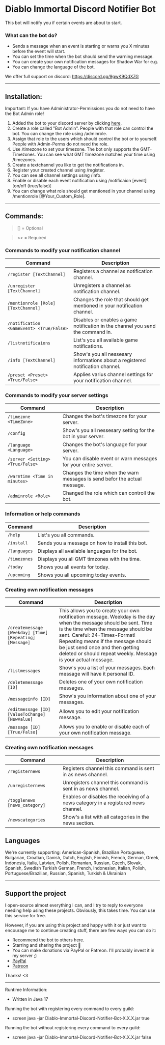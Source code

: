 # Diablo Immortal Discord Notifier Bot

This bot will notify you if certain events are about to start.

### What can the bot do?

- Sends a message when an event is starting or warns you X minutes before the event will start.
- You can set the time when the bot should send the warning message.
- You can create your own notification messages for Shadow War for e.g.
- You can change the language of the bot.

We offer full support on discord: https://discord.gg/9gwK9QdXZG

---

## Installation:

Important: If you have Administrator-Permissions you do not need to have the Bot Admin role!

1. Added the bot to your discord server by
   clicking [here](https://discord.com/oauth2/authorize?client_id=527511535309029407&permissions=8&scope=bot%20applications.commands).
2. Create a role called "Bot Admin". People with that role can control the bot. You can change the role using
   /adminrole.
3. Assign that role to the users which should control the bot or to yourself. People with Admin-Perms do not need the
   role.
4. Use /timezone <timezone> to set your timezone. The bot only supports the GMT-Timezones. You can see what GMT timezone
   matches your time using /timezones.
5. Create a textchannel you like to get the notifications in.
6. Register your created channel using /register.
7. You can see all channel settings using /info.
8. Enable or disable each event notification using /notificaion [event] [on/off (true/false)]
9. You can change what role should get mentioned in your channel using /mentionrole [@Your_Custom_Role].

---

## Commands:

> [] = Optional

> <> = Required

### Commands to modify your notification channel

| Command                                  | Description                                                                     |
|------------------------------------------|---------------------------------------------------------------------------------|
| `/register [TextChannel]`                | Registers a channel as notification channel.                                    |
| `/unregister [TextChannel]`              | Unregisters a channel as notification channel.                                  |
| `/mentionrole [Role] [TextChannel]`      | Changes the role that should get mentioned in your notification channel.        |
| `/notification <GameEvent> <True/False>` | Disables or enables a game notification in the channel you send the command in. |
| `/listnotificaions`                      | List's you all available game notifications.                                    |
| `/info [TextChannel]`                    | Show's you all nessesary informations about a registered notification channel.  |
| `/preset <Preset> <True/False>`          | Applies varius channel settings for your notification channel.                  |

### Commands to modify your server settings

| Command                          | Description                                                               |
|----------------------------------|---------------------------------------------------------------------------|
| `/timezone <TimeZone>`           | Changes the bot's timezone for your server.                               |
| `/config`                        | Show's you all nessesary setting for the bot in your server.              |
| `/language <Language>`           | Changes the bot's language for your server.                               |
| `/server <Setting> <True/False>` | You can disable event or warn messages for your entire server.            |
| `/warntime <Time in minutes>`    | Changes the time when the warn messages is send befor the actual message. |
| `/adminrole <Role>`              | Changed the role which can controll the bot.                              |

### Information or help commands

| Command      | Description                                     |
|--------------|-------------------------------------------------|
| `/help`      | List's you all commands.                        |
| `/install`   | Sends you a message on how to install this bot. |
| `/languages` | Displays all available languages for the bot.   |
| `/timezones` | Displays you all GMT timzones with the time.    |
| `/today`     | Shows you all events for today.                 |
| `/upcoming`  | Shows you all upcoming today events.            |

### Creating own notification messages

| Command                                                 | Description                                                                                                                                                                                                                                                                                                                        |
|---------------------------------------------------------|------------------------------------------------------------------------------------------------------------------------------------------------------------------------------------------------------------------------------------------------------------------------------------------------------------------------------------|
| `/createmessage [Weekday] [Time] [Repeating] [Message]` | This allows you to create your own notification message. Weekday is the day when the message should be sent. Time is the time when the message should be sent. Careful: 24-Times-Format! Repeating means if the message should be just send once and then getting deleted or should repeat weekly. Message is your actual message. |
| `/listmessages`                                         | Show's you a list of your messages. Each message will have  it personal ID.                                                                                                                                                                                                                                                        |
| `/deletemessage [ID]`                                   | Deletes one of your own notification  messages.                                                                                                                                                                                                                                                                                    |
| `/messageinfo [ID]`                                     | Show's you information about one of your messages.                                                                                                                                                                                                                                                                                 |
| `/editmessage [ID] [ValueToChange] [NewValue]`          | Allows you to edit your notification message.                                                                                                                                                                                                                                                                                      |
| `/message [ID] [True/False]`                            | Allows you to enable or disable each of your own notification message.                                                                                                                                                                                                                                                             |

### Creating own notification messages

| Command                       | Description                                                                        |
|-------------------------------|------------------------------------------------------------------------------------|
| `/registernews`               | Registers channel this command is sent in as news channel.                         |
| `/unregisternews`             | Unregisters channel this command is sent in as news channel.                       |
| `/togglenews [news_category]` | Enables or disables the receiving of a news category in a registered news channel. |
| `/newscategories`             | Show's a list with all categories in the news section.                             |

## Languages

We're currently supporting: American-Spanish, Brazilian Portuguese, Bulgarian, Croatian, Danish, Dutch, English, Finnish,
French, German, Greek, Indonesia, Italia, Latvian, Polish, Romanian, Russian, Czech, Slovak, Spanish, Swedish Turkish
German, French, Indonesian, Italian, Polish, Portuguese/Brazilian, Russian, Spanish, Turkish & Ukrainian

---

## Support the project

I open-source almost everything I can, and I try to reply to everyone needing help using these projects. Obviously,
this takes time. You can use this service for free.

However, if you are using this project and happy with it or just want to encourage me to continue creating stuff, there
are few ways you can do it:

- Recommend the bot to others here.
- Starring and sharing the project :rocket:
- You can make donations via PayPal or Patreon. I'll probably invest it in my server ;)
- [PayPal](https://www.paypal.me/pnone)
- [Patreon](https://www.patreon.com/umbreonmajora)

Thanks! <3

---
Runtime Information:

- Written in Java 17

Running the bot with registering every command to every guild:

- screen java -jar Diablo-Immortal-Discord-Notifier-Bot-X.X.X.jar true

Running the bot without registering every command to every guild:

- screen java -jar Diablo-Immortal-Discord-Notifier-Bot-X.X.X.jar false